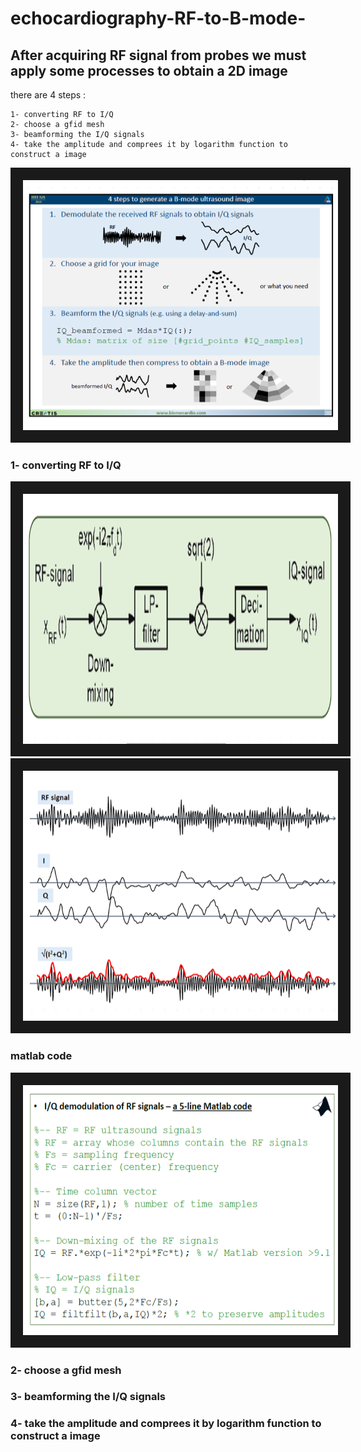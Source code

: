 # echocardiography-RF-to-B-mode-

## After acquiring RF signal from probes we must apply some processes to obtain a 2D image

there are 4 steps :

    1- converting RF to I/Q
    2- choose a gfid mesh
    3- beamforming the I/Q signals
    4- take the amplitude and comprees it by logarithm function to construct a image


<img src="1.PNG" width="650" height="400" border="20" title="blood cells">



### 1- converting RF to I/Q
 
 
  <img src="3.PNG" width="650" height="400" border="20" title="blood cells">
  
  
 <img src="2.PNG" width="650" height="400" border="20" title="blood cells">
 
 
 ### matlab code
 
 
  <img src="4.PNG" width="650" height="400" border="20" title="blood cells">
 
 
 ### 2- choose a gfid mesh

 
 
 
 
 
 ### 3- beamforming the I/Q signals

 
 
 
 ### 4- take the amplitude and comprees it by logarithm function to construct a image

 
